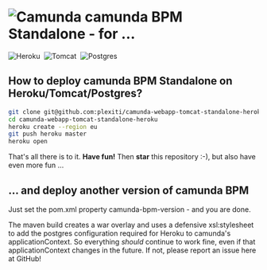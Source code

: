 # ![Camunda](http://plexiti.github.io/camunda-webapp-tomcat-standalone-heroku/resources/images/camunda.png)&nbsp;camunda BPM Standalone - for ...

![Heroku](http://plexiti.github.io/camunda-webapp-tomcat-standalone-heroku/resources/images/heroku.png)&nbsp;
![Tomcat](http://plexiti.github.io/camunda-webapp-tomcat-standalone-heroku/resources/images/tomcat.svg)&nbsp;
![Postgres](http://plexiti.github.io/camunda-webapp-tomcat-standalone-heroku/resources/images/postgresql.svg)

## How to deploy camunda BPM Standalone on Heroku/Tomcat/Postgres? 

```bash
git clone git@github.com:plexiti/camunda-webapp-tomcat-standalone-heroku.git
cd camunda-webapp-tomcat-standalone-heroku
heroku create --region eu
git push heroku master
heroku open
``` 
That's all there is to it. **Have fun!** Then **star** this repository :-), but also have even more fun ...

## ... and deploy another version of camunda BPM

Just set the pom.xml property camunda-bpm-version - and you are done.

The maven build creates a war overlay and uses a defensive xsl:stylesheet to add the postgres 
configuration required for Heroku to camunda's applicationContext. So everything 
*should* continue to work fine, even if that applicationContext changes in the future. If not, please 
report an issue here at GitHub!
